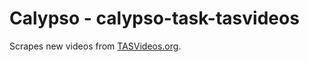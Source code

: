 Calypso - calypso-task-tasvideos
==================================

Scrapes new videos from [TASVideos.org](http://tasvideos.org/).
